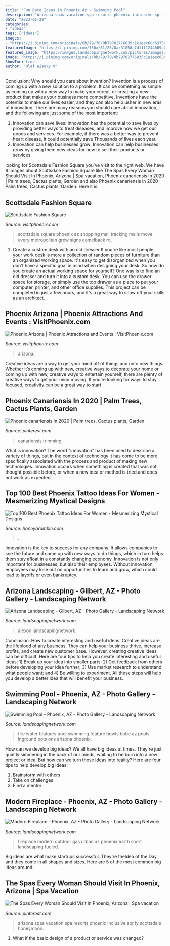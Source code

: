 ```yaml
---
title: "Fun Date Ideas In Phoenix Az - Swimming Pool"
description: "Arizona spas vacation spa resorts phoenix inclusive spr ly scottsdale honeymoon"
date: "2023-01-29"
categories:
- "ideas"
tags: ["ideas"]
images:
- "https://i.pinimg.com/originals/0b/79/70/0b79702776835c1e1eec68c637580232.jpg"
featuredImage: "https://i.pinimg.com/736x/31/85/8a/31858a7d11f1244089e08d16a27b59c0--phoenix.jpg"
featured_image: "https://images.landscapingnetwork.com/pictures/images/800x642Max/swimming-pool_6/fire-feature-bobe-water-fire-features_10545.jpg"
image: "https://i.pinimg.com/originals/0b/79/70/0b79702776835c1e1eec68c637580232.jpg"
ShowToc: true
author: "Olaf Wisoky V"
---
```



Conclusion: Why should you care about invention?
Invention is a process of coming up with a new solution to a problem. It can be something as simple as coming up with a new way to make your cereal, or creating a new product that makes your business more competitive. Inventions have the potential to make our lives easier, and they can also help usher in new eras of innovation. There are many reasons you should care about innovation, and the following are just some of the most important: 
1) Innovation can save lives: Innovation has the potential to save lives by providing better ways to treat diseases, and improve how we get our goods and services. For example, if there was a better way to prevent heart disease, it could potentially save Thousands of lives each year. 
2) Innovation can help businesses grow: Innovation can help businesses grow by giving them new ideas for how to sell their products or services.

	

		
looking for Scottsdale Fashion Square you've visit to the right web. We have 8 Images about Scottsdale Fashion Square like The Spas Every Woman Should Visit In Phoenix, Arizona | Spa vacation, Phoenix canariensis in 2020 | Palm trees, Cactus plants, Garden and also Phoenix canariensis in 2020 | Palm trees, Cactus plants, Garden. Here it is:
		
    
## Scottsdale Fashion Square

<img loading=lazy src="http://res.cloudinary.com/simpleview/image/upload/crm/phoenix/10223_sfsgpcvb_b9e08ba8-5056-b3a8-4957bf56cb99ee05.jpg" onerror="this.onerror=null;this.src='https://tse3.mm.bing.net/th?id=OIP.EBKp4ax0ZEUZV39I0U3XCwHaE7&amp;pid=15.1';" alt="Scottsdale Fashion Square">

_Source: visitphoenix.com_

>scottsdale square phoenix az shopping mall tracking malls move every metropolitan grew signs camelback rd. 

	

1. Create a custom desk with an old dresser
If you're like most people, your work desk is more a collection of random pieces of furniture than an organized working space. It's easy to get disorganized when you don't have a specific goal in mind when designing your desk. So how do you create an actual working space for yourself? One way is to find an old dresser and turn it into a custom desk. You can use the drawer space for storage, or simply use the top drawer as a place to put your computer, printer, and other office supplies. This project can be completed in just a few hours, and it's a great way to show off your skills as an architect.

    
## Phoenix Arizona | Phoenix Attractions And Events : VisitPhoenix.com

<img loading=lazy src="https://res.cloudinary.com/simpleview/image/upload/c_limit,f_auto,h_1200,q_75,w_1200/v1/clients/phoenix/148e5282_6056_4aca_9135_d0d5f25e9a9d_df00ab2b-7f9c-462e-a8a7-903f8757870e.jpg" onerror="this.onerror=null;this.src='https://tse1.mm.bing.net/th?id=OIP.L2SF0Ra4Ki4dvNdN7mtLqAHaDt&amp;pid=15.1';" alt="Phoenix Arizona | Phoenix Attractions and Events : VisitPhoenix.com">

_Source: visitphoenix.com_

>arizona. 

	

Creative ideas are a way to get your mind off of things and onto new things. Whether it’s coming up with new, creative ways to decorate your home or coming up with new, creative ways to entertain yourself, there are plenty of creative ways to get your mind moving. If you’re looking for ways to stay focused, creativity can be a great way to start.

    
## Phoenix Canariensis In 2020 | Palm Trees, Cactus Plants, Garden

<img loading=lazy src="https://i.pinimg.com/736x/31/85/8a/31858a7d11f1244089e08d16a27b59c0--phoenix.jpg" onerror="this.onerror=null;this.src='https://tse2.mm.bing.net/th?id=OIP.Q4jl3EjkIPkZKHFZvclo3QHaNK&amp;pid=15.1';" alt="Phoenix canariensis in 2020 | Palm trees, Cactus plants, Garden">

_Source: pinterest.com_

>canariensis trimming. 

	

What is innovation?
The word "innovation" has been used to describe a variety of things, but in the context of technology it has come to be more specifically associated with the process and product of making new technologies. Innovation occurs when something is created that was not thought possible before, or when a new idea or method is tried and does not work as expected.

    
## Top 100 Best Phoenix Tattoo Ideas For Women - Mesmerizing Mystical Designs

<img loading=lazy src="https://honeybramble.com/wp-content/uploads/new-and-true-phoenix-tattoo-womens-back.jpg" onerror="this.onerror=null;this.src='https://tse4.mm.bing.net/th?id=OIP.bjrTboOcQRBbIM9NKnJdfAAAAA&amp;pid=15.1';" alt="Top 100 Best Phoenix Tattoo Ideas For Women - Mesmerizing Mystical Designs">

_Source: honeybramble.com_

>. 

	

Innovation is the key to success for any company. It allows companies to see the future and come up with new ways to do things, which in turn helps them stay afloat in a constantly changing economy. Innovation is not only important for businesses, but also their employees. Without innovation, employees may lose out on opportunities to learn and grow, which could lead to layoffs or even bankruptcy.

    
## Arizona Landscaping - Gilbert, AZ - Photo Gallery - Landscaping Network

<img loading=lazy src="https://images.landscapingnetwork.com/pictures/images/800x642Max/arizona-landscaping_40/pool-lights-alexon-design-group_3398.jpg" onerror="this.onerror=null;this.src='https://tse1.mm.bing.net/th?id=OIP.sAASLou1KXpzCWA-4VFaagHaE7&amp;pid=15.1';" alt="Arizona Landscaping - Gilbert, AZ - Photo Gallery - Landscaping Network">

_Source: landscapingnetwork.com_

>alexon landscapingnetwork. 

	

Conclusion: How to create interesting and useful ideas.
Creative ideas are the lifeblood of any business. They can help your business thrive, increase profits, and create new customer base. However, creating creative ideas can be difficult. Here are four tips to help you create interesting and useful ideas: 1) Break up your idea into smaller parts; 2) Get feedback from others before developing your idea further; 3) Use market research to understand what people want; and 4) Be willing to experiment. All these steps will help you develop a better idea that will benefit your business.

    
## Swimming Pool - Phoenix, AZ - Photo Gallery - Landscaping Network

<img loading=lazy src="https://images.landscapingnetwork.com/pictures/images/800x642Max/swimming-pool_6/fire-feature-bobe-water-fire-features_10545.jpg" onerror="this.onerror=null;this.src='https://tse4.mm.bing.net/th?id=OIP.iUCzqgJxeZrLeStOMTuSkQHaE7&amp;pid=15.1';" alt="Swimming Pool - Phoenix, AZ - Photo Gallery - Landscaping Network">

_Source: landscapingnetwork.com_

>fire water features pool swimming feature bowls bobe az pools inground pots ons arizona phoenix. 

	

How can we develop big ideas?
We all have big ideas at times. They're just quietly simmering in the back of our minds, waiting to be born into a new project or idea. But how can we turn those ideas into reality? Here are four tips to help develop big ideas: 
1. Brainstorm with others 
2. Take on challenges 
3. Find a mentor 

    
## Modern Fireplace - Phoenix, AZ - Photo Gallery - Landscaping Network

<img loading=lazy src="https://images.landscapingnetwork.com/pictures/images/800x642Max/modern-fireplace_71/short-outdoor-fireplace-gas-fueled-fireplace-urban-earth-design_318.jpg" onerror="this.onerror=null;this.src='https://tse3.mm.bing.net/th?id=OIP.qQJFgPTpU8iwpGZvFXUj5AHaJQ&amp;pid=15.1';" alt="Modern Fireplace - Phoenix, AZ - Photo Gallery - Landscaping Network">

_Source: landscapingnetwork.com_

>fireplace modern outdoor gas urban az phoenix earth short landscaping fueled. 

	

Big ideas are what make startups successful. They're theIdea of the Day, and they come in all shapes and sizes. Here are 5 of the most common big ideas around:

    
## The Spas Every Woman Should Visit In Phoenix, Arizona | Spa Vacation

<img loading=lazy src="https://i.pinimg.com/originals/0b/79/70/0b79702776835c1e1eec68c637580232.jpg" onerror="this.onerror=null;this.src='https://tse3.mm.bing.net/th?id=OIP.2WtFy8GQb0hb9lbrnvCV1QHaEt&amp;pid=15.1';" alt="The Spas Every Woman Should Visit In Phoenix, Arizona | Spa vacation">

_Source: pinterest.com_

>arizona spas vacation spa resorts phoenix inclusive spr ly scottsdale honeymoon. 

	

1. What if the basic design of a product or service was changed?

